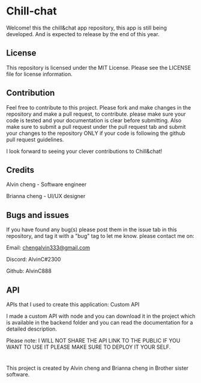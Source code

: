 # Chill-chat

Welcome! this the chill&chat app repository, this app is still being developed. And is expected to release by the end of this year.

## License

This repository is licensed under the MIT License. Please see the LICENSE file for license information.

## Contribution

Feel free to contribute to this project. Please fork and make changes in the repository and make a pull request, to contribute.
please make sure your code is tested and your documentation is clear before submitting. Also make sure to submit a pull request under the pull request tab and submit your changes to the repository ONLY if your code is following the github pull request guidelines.

I look forward to seeing your clever contributions to Chill&chat!

## Credits

Alvin cheng - Software engineer

Brianna cheng - UI/UX designer

## Bugs and issues

If you have found any bug(s) please post them in the issue tab in this repository, and tag it with a "bug" tag to let me know. please contact me on:

Email:
chengalvin333@gmail.com

Discord:
AlvinC#2300

Github:
AlvinC888

## API

APIs that I used to create this application:
Custom API

I made a custom API with node and you can download it in the project which is available in the backend folder and you can read the documentation for a detailed description.

Please note: I WILL NOT SHARE THE API LINK TO THE PUBLIC IF YOU WANT TO USE IT PLEASE MAKE SURE TO DEPLOY IT YOUR SELF.

#

This project is created by Alvin cheng and Brianna cheng in Brother sister software.
